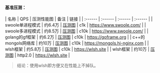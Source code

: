 #### 基准压测：

| 名称 | QPS | 压测性能图 | 备注 | 链接 |
| :------ | :------ | :------ | :------ |
| swoole单进程模式 | 约6.4万 | [压测图](https://github.com/hanhyu/wlsh-doc/blob/master/swoole-base.png) | c1k | https://www.swoole.com/ |
| swoole多进程模式 | 约8.5万 | [压测图](https://github.com/hanhyu/wlsh-doc/blob/master/swoole-process.png) | c10k | https://www.swoole.com/ |
| golang的gf框架 | 约6.2万 | [压测图](https://github.com/hanhyu/wlsh-doc/blob/master/gf.png) | c10k  | https://goframe.org |
| c++的mongols网络库 | 约10万 | [压测图](https://github.com/hanhyu/wlsh-doc/blob/master/mongols.png) | c10k | https://mongols.hi-nginx.com |
| wlsh框架 | 约5.8万 | [压测图](https://github.com/hanhyu/wlsh-doc/blob/master/wlsh.png) | c10k | https://wlsh.site |
| wlsh框架 | 约10万 | [压测图](https://github.com/hanhyu/wlsh-doc/blob/master/wlsh-http2.png) | http2.0 | https://wlsh.site |

> 结论：使用wlsh即方便又在性能上不掉队。